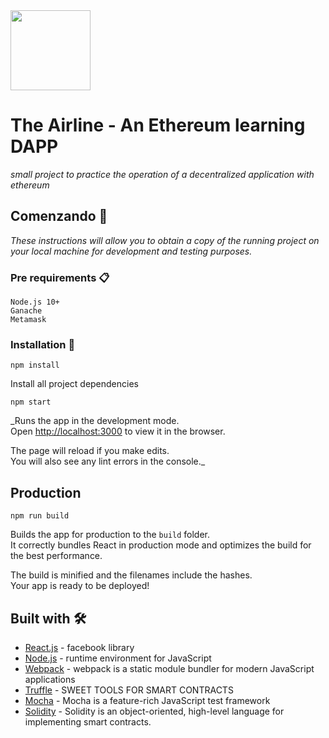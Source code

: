 <img src="http://introtocrypto.com/wp-content/uploads/2017/08/ether@2x.png" height="128" width="128">

# The Airline - An Ethereum learning DAPP

_small project to practice the operation of a decentralized application with ethereum_

## Comenzando 🚀

_These instructions will allow you to obtain a copy of the running project on your local machine for development and testing purposes._

### Pre requirements 📋

```
Node.js 10+
Ganache
Metamask
```

### Installation 🔧

```
npm install
```

Install all project dependencies

```
npm start
```

\_Runs the app in the development mode.<br>
Open [http://localhost:3000](http://localhost:3000) to view it in the browser.

The page will reload if you make edits.<br>
You will also see any lint errors in the console.\_

## Production

```
npm run build
```

Builds the app for production to the `build` folder.<br>
It correctly bundles React in production mode and optimizes the build for the best performance.

The build is minified and the filenames include the hashes.<br>
Your app is ready to be deployed!

## Built with 🛠️

- [React.js](https://es.reactjs.org/) - facebook library
- [Node.js](https://nodejs.org/en/) - runtime environment for JavaScript
- [Webpack](https://webpack.js.org/) - webpack is a static module bundler for modern JavaScript applications
- [Truffle](https://www.trufflesuite.com/) - SWEET TOOLS FOR SMART CONTRACTS
- [Mocha](https://mochajs.org/) - Mocha is a feature-rich JavaScript test framework
- [Solidity](https://solidity.readthedocs.io/en/v0.7.0/) - Solidity is an object-oriented, high-level language for implementing smart contracts.
